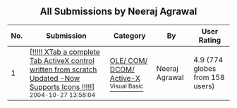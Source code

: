 ﻿<div align="center">

## All Submissions by Neeraj Agrawal

</div>

No.  | Submission | Category | By   | User Rating
---- | ---------- | -------- | ---- | -----------
1 | [\[\!\!\!\!\!  XTab a complete Tab ActiveX control written from scratch  Updated \-Now Supports Icons \!\!\!\!\!\]<br /><sup>2004-10-27 13:58:04</sup>](https://github.com/Planet-Source-Code/neeraj-agrawal-xtab-a-complete-tab-activex-control-written-from-scratch-updated-now-suppor__1-56462) | [OLE/ COM/ DCOM/ Active\-X<br /><sup>Visual Basic</sup>](../ByCategory/ole-com-dcom-active-x__1-29.md) | Neeraj Agrawal | 4.9 (774 globes from 158 users)
